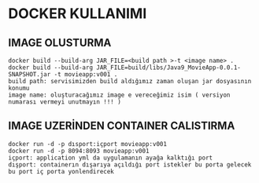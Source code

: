 # DOCKER KULLANIMI

## IMAGE OLUSTURMA
    docker build --build-arg JAR_FILE=<build path >-t <image name> .
    docker build --build-arg JAR_FILE=build/libs/Java9_MovieApp-0.0.1-SNAPSHOT.jar -t movieapp:v001 .
    build path: servisimizden build aldığımız zaman oluşan jar dosyasının konumu
    image name: oluşturacağımız image e vereceğimiz isim ( versiyon numarası vermeyi unutmayın !!! )
## IMAGE UZERİNDEN CONTAINER CALISTIRMA
    docker run -d -p dısport:içport movieapp:v001
    docker run -d -p 8094:8093 movieapp:v001
    içport: application yml da uygulamanın ayağa kalktığı port
    dışport: containerın dışarıya açıldığı port istekler bu porta gelecek bu port iç porta yonlendirecek